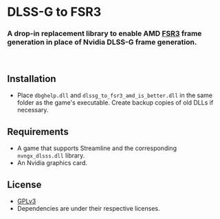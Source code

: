 # DLSS-G to FSR3

### A drop-in replacement library to enable AMD [FSR3](https://github.com/GPUOpen-LibrariesAndSDKs/FidelityFX-SDK/blob/release-FSR3-3.0.3) frame generation in place of Nvidia DLSS-G frame generation.

<br>

## Installation

- Place `dbghelp.dll` and `dlssg_to_fsr3_amd_is_better.dll` in the same folder as the game's executable. Create backup copies of old DLLs if necessary.

## Requirements

- A game that supports Streamline and the corresponding `nvngx_dlsss.dll` library.
- An Nvidia graphics card.

## License

- [GPLv3](LICENSE.md)
- Dependencies are under their respective licenses.